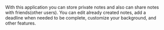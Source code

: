 With this application you can store private notes and also can share notes with friends(other users). You can edit already created notes, add a deadline when needed to be complete, customize your background, and other features.
